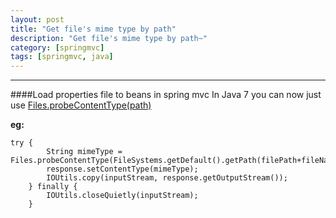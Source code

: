 ```yaml
---
layout: post
title: "Get file's mime type by path"
description: "Get file's mime type by path~"
category: [springmvc]
tags: [springmvc, java]
---
```


---------------------------------------

####Load properties file to beans in spring mvc
In Java 7 you can now just use [Files.probeContentType(path)](http://docs.oracle.com/javase/7/docs/api/java/nio/file/Files.html#probeContentType%28java.nio.file.Path%29)

**eg:**

    try {
            String mimeType = Files.probeContentType(FileSystems.getDefault().getPath(filePath+fileName));
            response.setContentType(mimeType);
            IOUtils.copy(inputStream, response.getOutputStream());
        } finally {
            IOUtils.closeQuietly(inputStream);
        }
